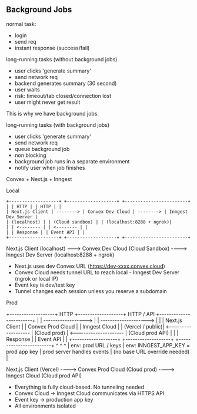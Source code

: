 ## Background Jobs

normal task:

- login
- send req
- instant response (success/fail)

long-running tasks (without background jobs)

- user clicks 'generate summary'
- send network req
- backend generates summary (30 second)
- user waits
- risk: timeout/tab closed/connection lost
- user might never get result

This is why we have background jobs.

long-running tasks (with background jobs)

- user clicks 'generate summary'
- send network req
- queue background job
- non blocking
- background job runs in a separate environment
- notify user when job finishes

Convex + Next.js + Inngest

Local

```mermaid
+-------------------+ +-------------------+ +------------------------+
| | HTTP | | HTTP | |
| Next.js Client | --------> | Convex Dev Cloud | --------> | Inngest Dev Server |
| (localhost) | | (Cloud sandbox) | | (localhost:8288 + ngrok)|
| | <-------- | | <-------- | |
| | Response | | Event API | |
+-------------------+ +-------------------+ +------------------------+
```

Next.js Client (localhost) ---> Convex Dev Cloud (Cloud Sandbox) ----> Inngest Dev Server (localhost:8288 + ngrok)

- Next.js uses dev Convex URL (https://dev-xxxx.convex.cloud)
- Convex Cloud needs tunnel URL to reach local - Inngest Dev Server (ngrok or local IP)
- Event key is dev/test key
- Tunnel changes each session unless you reserve a subdomain

Prod

+-------------------+ HTTP +-------------------+ HTTP / API +------------------------+
| | ------------------> | | --------------------> | |
| Next.js Client | | Convex Prod Cloud | | Inngest Cloud |
| (Vercel / public)| <------------------ | (Cloud prod) | <-------------------- | (Cloud prod API) |
| | Response | | Event API | |
+-------------------+ +-------------------+ +------------------------+
^ ^ ^
| env: prod URL / keys | env: INNGEST_APP_KEY = prod app key | prod server handles events
| (no base URL override needed) |

Next.js Client (Vercel) ----> Convex Prod Cloud (Cloud prod) ----> Inngest Cloud (Cloud prod API)

- Everything is fully cloud-based. No tunneling needed
- Convex Cloud → Inngest Cloud communicates via HTTPS API
- Event key → production app key
- All environments isolated
